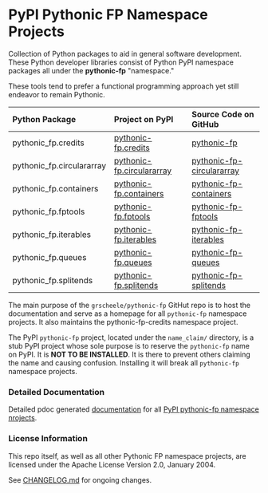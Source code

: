# PyPI Pythonic FP Namespace Projects

Collection of Python packages to aid in general software development.
These Python developer libraries consist of Python PyPI namespace
packages all under the **pythonic-fp** "namespace."

These tools tend to prefer a functional programming approach yet
still endeavor to remain Pythonic.

| Python Package | Project on PyPI | Source Code on GitHub |
|:-------------- |:--------------- |:-------------------- |
| pythonic_fp.credits | [pythonic-fp.credits][10] | [pythonic-fp][20] |
| pythonic_fp.circulararray | [pythonic-fp.circulararray][11] | [pythonic-fp-circulararray][21] |
| pythonic_fp.containers | [pythonic-fp.containers][12] | [pythonic-fp-containers][22] |
| pythonic_fp.fptools | [pythonic-fp.fptools][13] | [pythonic-fp-fptools][23] |
| pythonic_fp.iterables | [pythonic-fp.iterables][14] | [pythonic-fp-iterables][24] |
| pythonic_fp.queues | [pythonic-fp.queues][15] | [pythonic-fp-queues][25] |
| pythonic_fp.splitends | [pythonic-fp.splitends][16] | [pythonic-fp-splitends][26] |

The main purpose of the `grscheele/pythonic-fp` GitHut repo is to host
the documentation and serve as a homepage for all `pythonic-fp`
namespace projects. It also maintains the pythonic-fp-credits namespace
project.

The PyPI `pythonic-fp` project, located under the `name_claim/`
directory, is a stub PyPI project whose sole purpose is to reserve the
`pythonic-fp` name on PyPI. It is **NOT TO BE INSTALLED**. It is there
to prevent others claiming the name and causing confusion. Installing it
will break all `pythonic-fp` namespace projects.

### Detailed Documentation

Detailed pdoc generated [documentation][1] for 
all [PyPI pythonic-fp namespace nrojects][2].

### License Information

This repo itself, as well as all other Pythonic FP namespace projects,
are licensed under the Apache License Version 2.0, January 2004.

See [CHANGELOG.md](./CHANGELOG.md) for ongoing changes.

[1]: https://grscheller.github.io/pythonic-fp/
[2]: https://github.com/grscheller/pythonic-fp/blob/main/README.md
[10]: https://pypi.org/project/pythonic-fp.credits/
[11]: https://pypi.org/project/pythonic-fp.circulararray/
[12]: https://pypi.org/project/pythonic-fp.containers/
[13]: https://pypi.org/project/pythonic-fp.fp/
[14]: https://pypi.org/project/pythonic-fp.iterables/
[15]: https://pypi.org/project/pythonic-fp.queues/
[16]: https://pypi.org/project/pythonic-fp.splitends/
[20]: https://github.com/grscheller/pythonic-fp/
[21]: https://github.com/grscheller/pythonic-fp-circulararray/
[22]: https://github.com/grscheller/pythonic-fp-containers/
[23]: https://github.com/grscheller/pythonic-fp-fp/
[24]: https://github.com/grscheller/pythonic-fp-iterables/
[25]: https://github.com/grscheller/pythonic-fp-queues/
[26]: https://github.com/grscheller/pythonic-fp-splitends/
